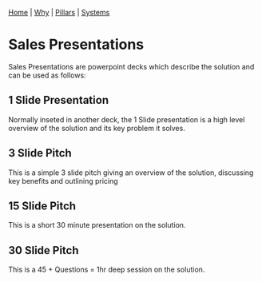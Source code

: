 [Home](README.md) | [Why](why.md) | [Pillars](pillars.md) | [Systems](systems.md)

# Sales Presentations

Sales Presentations are powerpoint decks which describe the solution and can be used as follows:

## 1 Slide Presentation
Normally inseted in another deck, the 1 Slide presentation is a high level overview of the solution and its key problem it solves.

## 3 Slide Pitch
This is a simple 3 slide pitch giving an overview of the solution, discussing key benefits and outlining pricing

## 15 Slide Pitch
This is a short 30 minute presentation on the solution.

## 30 Slide Pitch
This is a 45 + Questions = 1hr deep session on the solution.